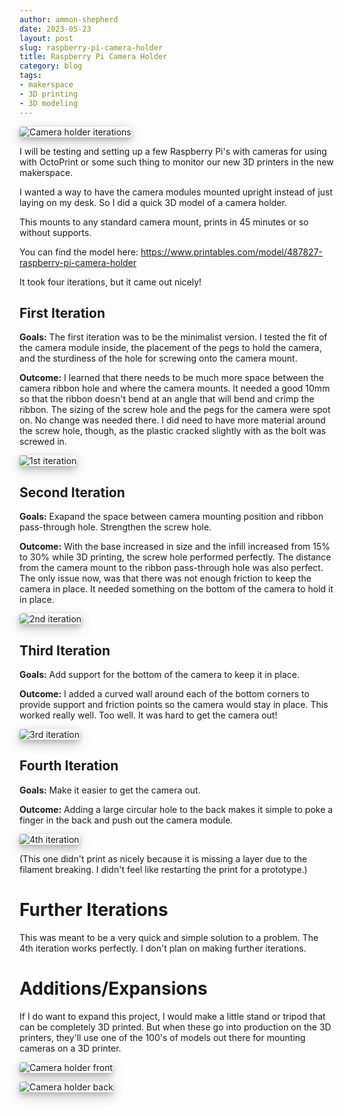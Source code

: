 ```yaml
---
author: ammon-shepherd
date: 2023-05-23
layout: post
slug: raspberry-pi-camera-holder
title: Raspberry Pi Camera Holder
category: blog
tags:
- makerspace
- 3D printing
- 3D modeling
---
```

<style>
  img {
    box-shadow: 0 4px 8px 0 rgba(0, 0, 0, 0.2), 0 6px 20px 0 rgba(0, 0, 0, 0.19);
    border-radius: 4px;
  }
  .highlight pre {
    padding-left: 8px;
  }
  a.link {
    color: #5BD7DE !important;
    text-decoration: underline !important;
  }
</style>

![Camera holder iterations](/assets/post-media/rpi-camera-holder/iterations.jpg)

I will be testing and setting up a few Raspberry Pi's with cameras for using with OctoPrint or some such thing to monitor our new 3D printers in the new makerspace.

I wanted a way to have the camera modules mounted upright instead of just laying on my desk. So I did a quick 3D model of a camera holder.

This mounts to any standard camera mount, prints in 45 minutes or so without supports.

You can find the model here: <a class="link" href="https://www.printables.com/model/487827-raspberry-pi-camera-holder">https://www.printables.com/model/487827-raspberry-pi-camera-holder</a>

It took four iterations, but it came out nicely!

## First Iteration
**Goals:** The first iteration was to be the minimalist version. I tested the fit of the camera module inside, the placement of the pegs to hold the camera, and the sturdiness of the hole for screwing onto the camera mount. 

**Outcome:** I learned that there needs to be much more space between the camera ribbon hole and where the camera mounts. It needed a good 10mm so that the ribbon doesn't bend at an angle that will bend and crimp the ribbon. The sizing of the screw hole and the pegs for the camera were spot on. No change was needed there. I did need to have more material around the screw hole, though, as the plastic cracked slightly with as the bolt was screwed in.

![1st iteration](/assets/post-media/rpi-camera-holder/1st.jpg)

## Second Iteration
**Goals:** Exapand the space between camera mounting position and ribbon pass-through hole. Strengthen the screw hole.

**Outcome:** With the base increased in size and the infill increased from 15% to 30% while 3D printing, the screw hole performed perfectly. The distance from the camera mount to the ribbon pass-through hole was also perfect. The only issue now, was that there was not enough friction to keep the camera in place. It needed something on the bottom of the camera to hold it in place.

![2nd iteration](/assets/post-media/rpi-camera-holder/2nd.jpg)

## Third Iteration
**Goals:** Add support for the bottom of the camera to keep it in place.

**Outcome:** I added a curved wall around each of the bottom corners to provide support and friction points so the camera would stay in place. This worked really well. Too well. It was hard to get the camera out!

![3rd iteration](/assets/post-media/rpi-camera-holder/3rd.jpg)

## Fourth Iteration
**Goals:** Make it easier to get the camera out.

**Outcome:** Adding a large circular hole to the back makes it simple to poke a finger in the back and push out the camera module.

![4th iteration](/assets/post-media/rpi-camera-holder/4th.jpg)

(This one didn't print as nicely because it is missing a layer due to the filament breaking. I didn't feel like restarting the print for a prototype.)


# Further Iterations
This was meant to be a very quick and simple solution to a problem. The 4th iteration works perfectly. I don't plan on making further iterations.

# Additions/Expansions
If I do want to expand this project, I would make a little stand or tripod that can be completely 3D printed. But when these go into production on the 3D printers, they'll use one of the 100's of models out there for mounting cameras on a 3D printer.

![Camera holder front](/assets/post-media/rpi-camera-holder/final_front.jpg)

![Camera holder back](/assets/post-media/rpi-camera-holder/final_back.jpg)